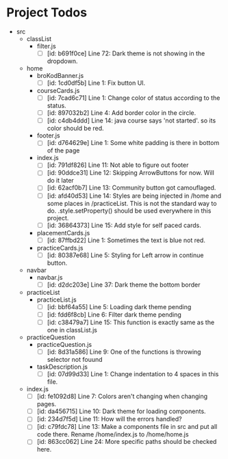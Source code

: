 # Project Todos

- src
  - classList
    - filter.js
      - [ ] [id: b691f0ce] Line 72: Dark theme is not showing in the dropdown.

  - home
    - broKodBanner.js
      - [ ] [id: 1cd0df5b] Line 1: Fix button UI.

    - courseCards.js
      - [ ] [id: 7cad6c71] Line 1: Change color of status according to the status.
      - [ ] [id: 897032b2] Line 4: Add border color in the circle.
      - [ ] [id: c4db4ddd] Line 14: java course says 'not started'. so its color should be red.

    - footer.js
      - [ ] [id: d764629e] Line 1: Some white padding is there in bottom of the page

    - index.js
      - [ ] [id: 791df826] Line 11: Not able to figure out footer
      - [ ] [id: 90ddce31] Line 12: Skipping ArrowButtons for now. Will do it later
      - [ ] [id: 62acf0b7] Line 13: Community button got camouflaged.
      - [ ] [id: afd40d53] Line 14: Styles are being injected in /home and some places in /practiceList. This is not the standard way to do. .style.setProperty() should be used everywhere in this project.
      - [ ] [id: 36864373] Line 15: Add style for self paced cards.

    - placementCards.js
      - [ ] [id: 87ffbd22] Line 1: Sometimes the text is blue not red.

    - practiceCards.js
      - [ ] [id: 80387e68] Line 5: Styling for Left arrow in continue button.

  - navbar
    - navbar.js
      - [ ] [id: d2dc203e] Line 37: Dark theme the bottom border

  - practiceList
    - practiceList.js
      - [ ] [id: bbf64a55] Line 5: Loading dark theme pending
      - [ ] [id: fdd6f8cb] Line 6: Filter dark theme pending
      - [ ] [id: c38479a7] Line 15: This function is exactly same as the one in classList.js

  - practiceQuestion
    - practiceQuestion.js
      - [ ] [id: 8d31a586] Line 9: One of the functions is throwing selector not fouund

    - taskDescription.js
      - [ ] [id: 07d99d33] Line 1: Change indentation to 4 spaces in this file.

  - index.js
    - [ ] [id: fe1092d8] Line 7: Colors aren't changing when changing pages.
    - [ ] [id: da456715] Line 10: Dark theme for loading components.
    - [ ] [id: 234d7f5d] Line 11: How will the errors handled?
    - [ ] [id: c79fdc78] Line 13: Make a components file in src and put all code there. Rename /home/index.js to /home/home.js
    - [ ] [id: 863cc062] Line 24: More specific paths should be checked here.
